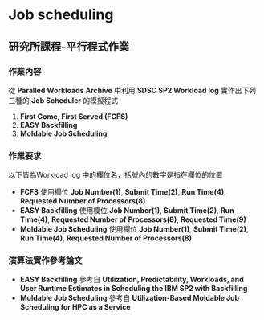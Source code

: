 # Job scheduling

## 研究所課程-平行程式作業

### 作業內容

從 **Paralled Workloads Archive** 中利用 **SDSC SP2 Workload log** 實作出下列三種的 **Job Scheduler** 的模擬程式
1. **First Come, First Served (FCFS)**
2. **EASY Backfilling**
3. **Moldable Job Scheduling**

### 作業要求

以下皆為Workload log 中的欄位名，括號內的數字是指在欄位的位置
* **FCFS** 使用欄位 **Job Number(1)**, **Submit Time(2)**, **Run Time(4)**, **Requested Number of Processors(8)**
* **EASY Backfilling** 使用欄位 **Job Number(1)**, **Submit Time(2)**, **Run Time(4)**, **Requested Number of Processors(8)**, **Requested Time(9)**
* **Moldable Job Scheduling** 使用欄位 **Job Number(1)**, **Submit Time(2)**, **Run Time(4)**, **Requested Number of Processors(8)**

### 演算法實作參考論文

* **EASY Backfilling** 參考自 **Utilization, Predictability, Workloads, and User Runtime Estimates in Scheduling the IBM SP2 with Backfilling**
* **Moldable Job Scheduling** 參考自 **Utilization-Based Moldable Job Scheduling for HPC as a Service**
